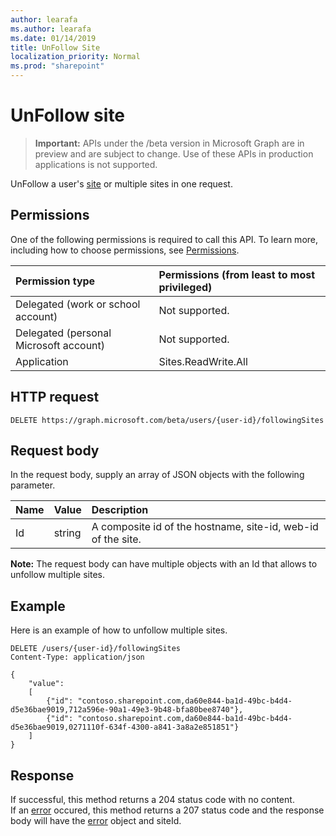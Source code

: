 ```yaml
---
author: learafa
ms.author: learafa
ms.date: 01/14/2019
title: UnFollow Site
localization_priority: Normal
ms.prod: "sharepoint"
---
```

# UnFollow site 

> **Important:** APIs under the /beta version in Microsoft Graph are in preview and are subject to change. Use of these APIs in production applications is not supported.

UnFollow a user's [site][] or multiple sites in one request.

## Permissions

One of the following permissions is required to call this API. To learn more, including how to choose permissions, see [Permissions](/graph/permissions-reference).

|            Permission type             | Permissions (from least to most privileged) |
| :------------------------------------- | :------------------------------------------ |
| Delegated (work or school account)     | Not supported.                              |
| Delegated (personal Microsoft account) | Not supported.                              |
| Application                            | Sites.ReadWrite.All                         |

## HTTP request

<!-- { "blockType": "ignored" } -->

```http
DELETE https://graph.microsoft.com/beta/users/{user-id}/followingSites
```

## Request body

In the request body, supply an array of JSON objects with the following parameter. 


| Name    | Value  | Description                                                  |
|:------- |:-------|:-------------------------------------------------------------|
|   Id    | string | A composite id of the hostname, site-id, web-id of the site. |

**Note:** The request body can have multiple objects with an Id that allows to unfollow multiple sites.


## Example

Here is an example of how to unfollow multiple sites. 

<!-- { "blockType": "request", "name": "unfollow-sites", "scopes": "sites.readwrite.all" } -->

```http
DELETE /users/{user-id}/followingSites
Content-Type: application/json

{
    "value":
    [
        {"id": "contoso.sharepoint.com,da60e844-ba1d-49bc-b4d4-d5e36bae9019,712a596e-90a1-49e3-9b48-bfa80bee8740"},
        {"id": "contoso.sharepoint.com,da60e844-ba1d-49bc-b4d4-d5e36bae9019,0271110f-634f-4300-a841-3a8a2e851851"}
    ] 
}
```

## Response

If successful, this method returns a 204 status code with no content.  
If an [error][] occured, this method returns a 207 status code and the response body will have the [error][] object and siteId. 

[site]: ../resources/site.md
[error]: ../../../concepts/errors.md

<!-- {
  "type": "#page.annotation",
  "description": "UnFollow sharepoint sites/site for a user.",
  "keywords": "unfollow site",
  "section": "documentation",
  "tocPath": "Sites/UnFollow"
} -->